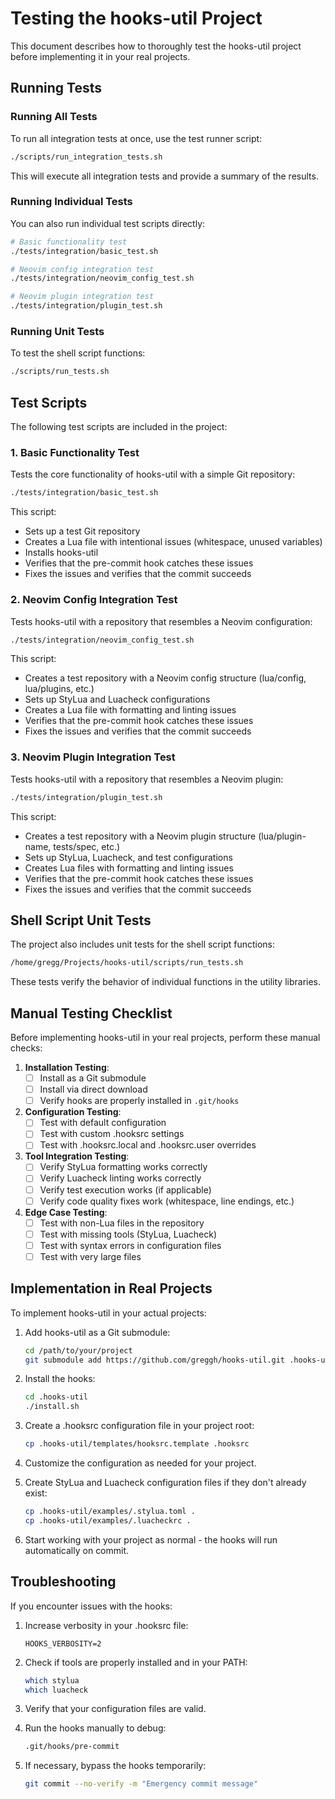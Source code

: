 # Testing the hooks-util Project

This document describes how to thoroughly test the hooks-util project before implementing it in your real projects.

## Running Tests

### Running All Tests

To run all integration tests at once, use the test runner script:

```bash
./scripts/run_integration_tests.sh
```

This will execute all integration tests and provide a summary of the results.

### Running Individual Tests

You can also run individual test scripts directly:

```bash
# Basic functionality test
./tests/integration/basic_test.sh

# Neovim config integration test
./tests/integration/neovim_config_test.sh

# Neovim plugin integration test
./tests/integration/plugin_test.sh
```

### Running Unit Tests

To test the shell script functions:

```bash
./scripts/run_tests.sh
```

## Test Scripts

The following test scripts are included in the project:

### 1. Basic Functionality Test

Tests the core functionality of hooks-util with a simple Git repository:

```bash
./tests/integration/basic_test.sh
```

This script:
- Sets up a test Git repository
- Creates a Lua file with intentional issues (whitespace, unused variables)
- Installs hooks-util
- Verifies that the pre-commit hook catches these issues
- Fixes the issues and verifies that the commit succeeds

### 2. Neovim Config Integration Test

Tests hooks-util with a repository that resembles a Neovim configuration:

```bash
./tests/integration/neovim_config_test.sh
```

This script:
- Creates a test repository with a Neovim config structure (lua/config, lua/plugins, etc.)
- Sets up StyLua and Luacheck configurations
- Creates a Lua file with formatting and linting issues
- Verifies that the pre-commit hook catches these issues
- Fixes the issues and verifies that the commit succeeds

### 3. Neovim Plugin Integration Test

Tests hooks-util with a repository that resembles a Neovim plugin:

```bash
./tests/integration/plugin_test.sh
```

This script:
- Creates a test repository with a Neovim plugin structure (lua/plugin-name, tests/spec, etc.)
- Sets up StyLua, Luacheck, and test configurations
- Creates Lua files with formatting and linting issues
- Verifies that the pre-commit hook catches these issues
- Fixes the issues and verifies that the commit succeeds

## Shell Script Unit Tests

The project also includes unit tests for the shell script functions:

```bash
/home/gregg/Projects/hooks-util/scripts/run_tests.sh
```

These tests verify the behavior of individual functions in the utility libraries.

## Manual Testing Checklist

Before implementing hooks-util in your real projects, perform these manual checks:

1. **Installation Testing**:
   - [ ] Install as a Git submodule
   - [ ] Install via direct download
   - [ ] Verify hooks are properly installed in `.git/hooks`

2. **Configuration Testing**:
   - [ ] Test with default configuration
   - [ ] Test with custom .hooksrc settings
   - [ ] Test with .hooksrc.local and .hooksrc.user overrides

3. **Tool Integration Testing**:
   - [ ] Verify StyLua formatting works correctly
   - [ ] Verify Luacheck linting works correctly
   - [ ] Verify test execution works (if applicable)
   - [ ] Verify code quality fixes work (whitespace, line endings, etc.)

4. **Edge Case Testing**:
   - [ ] Test with non-Lua files in the repository
   - [ ] Test with missing tools (StyLua, Luacheck)
   - [ ] Test with syntax errors in configuration files
   - [ ] Test with very large files

## Implementation in Real Projects

To implement hooks-util in your actual projects:

1. Add hooks-util as a Git submodule:
   ```bash
   cd /path/to/your/project
   git submodule add https://github.com/greggh/hooks-util.git .hooks-util
   ```

2. Install the hooks:
   ```bash
   cd .hooks-util
   ./install.sh
   ```

3. Create a .hooksrc configuration file in your project root:
   ```bash
   cp .hooks-util/templates/hooksrc.template .hooksrc
   ```

4. Customize the configuration as needed for your project.

5. Create StyLua and Luacheck configuration files if they don't already exist:
   ```bash
   cp .hooks-util/examples/.stylua.toml .
   cp .hooks-util/examples/.luacheckrc .
   ```

6. Start working with your project as normal - the hooks will run automatically on commit.

## Troubleshooting

If you encounter issues with the hooks:

1. Increase verbosity in your .hooksrc file:
   ```
   HOOKS_VERBOSITY=2
   ```

2. Check if tools are properly installed and in your PATH:
   ```bash
   which stylua
   which luacheck
   ```

3. Verify that your configuration files are valid.

4. Run the hooks manually to debug:
   ```bash
   .git/hooks/pre-commit
   ```

5. If necessary, bypass the hooks temporarily:
   ```bash
   git commit --no-verify -m "Emergency commit message"
   ```